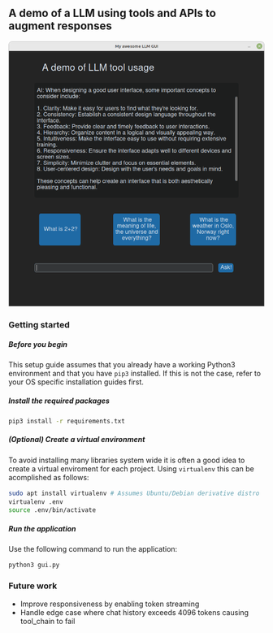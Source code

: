 ## A demo of a LLM using tools and APIs to augment responses

![alt text](image.png)

### Getting started

##### Before you begin

This setup guide assumes that you already have a working Python3 environment and that you have `pip3` installed. If this is not the case, refer to your OS specific installation guides first.

##### Install the required packages

```bash
pip3 install -r requirements.txt
```

##### (Optional) Create a virtual environment

To avoid installing many libraries system wide it is often a good idea to create a virtual enviroment for each project. Using `virtualenv` this can be acomplished as follows:

```bash
sudo apt install virtualenv # Assumes Ubuntu/Debian derivative distro
virtualenv .env
source .env/bin/activate
```

##### Run the application

Use the following command to run the application:

```bash
python3 gui.py
```

### Future work

- Improve responsiveness by enabling token streaming
- Handle edge case where chat history exceeds 4096 tokens causing tool_chain to fail

